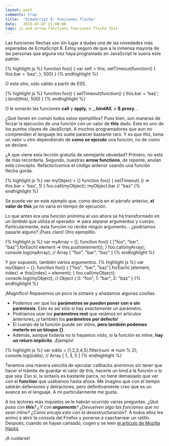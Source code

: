 ```yaml
---
layout: post
comments: true
title:  "EcmaScript 6: Funciones flecha"
date:   2015-07-07 21:00:00
tags: js es6 arrow functions funciones flecha this
---
```


Las funciones flechas son sin lugar a dudas una de las novedades más esperadas de EcmaScript 6. Estoy seguro de que a la inmensa mayoría de las personas que alguna vez haya programado en JavaScript le suena este patrón.

{% highlight js %}
function foo() {
    var self = this;
    setTimeout(function() {
        this.bar = 'baz';
    }, 500)
}
{% endhighlight %}

O este otro, sólo válido a partir de ES5.

{% highlight js %}
function foo() {
    setTimeout(function() {
        this.bar = 'baz';
    }.bind(this), 500)
}
{% endhighlight %}

O le sonarán las funciones **call** y **apply**, o **_.bindAll**, o **$.proxy**...

¿Qué tienen en común todos estos ejemplillos? Pues bien, son maneras de forzar la ejecución de una función con un valor de **this** dado. Este es uno de los puntos claves de JavaScript. A muchos programadores que aun no comprenden el lenguaje les suele parecer bastante raro. Y es que *this*, toma un valor u otro dependiendo de **como se ejecute** una función, no de como se declare.

¿A que viene esta lección gratuita de semejante obviedad? Primero, no está de más recordarla. Segundo, nuestras **arrow functions**, de repente, anulan este concepto. Refactoricemos el código anterior usando una función flecha gorda.

{% highlight js %}
var myObject = {}
function foo() {
    setTimeout( () => this.bar = 'baz', 1)
}
foo.call(myObject);
myObject.bar // "baz"
{% endhighlight %}

Se puede ver en este ejemplo que, como decía en el párrafo anterior, **el valor de this** ya no varía en tiempo de ejecución.

Lo que antes era una función anónima al uso ahora se ha transformado en un *lambda* que utiliza el operador *=>* para separar argumentos y cuerpo. Particularmente, esta función no recibe ningún argumento... ¿podríamos pasarle alguno? ¡Pues claro! Otro ejemplillo.

{% highlight js %}
var myArray = [];
function foo() {
    ["foo", "bar", "baz"].forEach( element => this.push(element));
}
foo.call(myArray);
console.log(myArray); // Array [ "foo", "bar", "baz" ]
{% endhighlight %}

Y por supuesto, también varios argumentos.
{% highlight js %}
var myObject = {};
function foo() {
    ["foo", "bar", "baz"].forEach( (element, index) => this[index] = element);
}
foo.call(myObject);
console.log(myObject); // Object { 0: "foo", 1: "bar", 2: "baz" }
{% endhighlight %}

¡Magnífico! Repasemos un poco la sintaxis y añadamos algunas cosillas.

* Podemos ver que los **parámetros se pueden poner con o sin paréntesis**. Esto es así sólo si hay *exactamente* un parámetro.
* Podríamos usar los **parámetros rest** que veíamos en artículos anteriores, ¡y también los **parámetros por defecto**!
* El cuerpo de la función puede ser inline, **pero también podemos meterlo en un bloque {}**.
* Además, aunque todavía no lo hayamos visto, si la función es inline, **hay un return implícito**. ¡Ejemplo!

{% highlight js %}
var odds = [1,2,3,4,5].filter(num => num % 2);
console.log(odds); // Array [ 1, 3, 5 ]
{% endhighlight %}

Tenemos una manera sencilla de ejecutar callbacks anónimos sin tener que hacer el trámite de guardar el valor de this, hacerle un bind a la función o lo que sea. Eso sí, la sintaxis es bastante parca, no tiene demasiado que ver con el **function** que usábamos hasta ahora. Me imagino que con el tiempo saldrán defensores y detractores, pero definitivamente creo que es un avance en el lenguaje. A mí particularmente me gusta.

A los lectores más inquietos se le habrán ocurrido varias preguntas. *¿Qué pasa con **this**? ¿Y con **arguments**? ¿Devuelven algo las funciones que no sean inline? ¿Como encaja esto con la desestructuración?*. A todos ellos les animo a abrir la consola del Firefox y ponerse a caacharrear un ratillo. Después, cuando se hayan cansado, cogen y se leen [el artículo de Mozilla Hacks][fuente_original].

¡A cuidarse!

[fuente_original]: https://hacks.mozilla.org/2015/06/es6-in-depth-arrow-functions/
